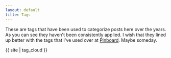 ```yaml
---
layout: default
title: Tags
---
```


These are tags that have been used to categorize posts here over the years. As
you can see they haven't been consistently applied. I wish that they lined up
better with the tags that I've used over at [Pinboard]. Maybe someday.

<div class="div-cloud">
{{ site | tag_cloud }}
</div>

[Pinboard]: https://pinboard.in/u:edsu/tags
